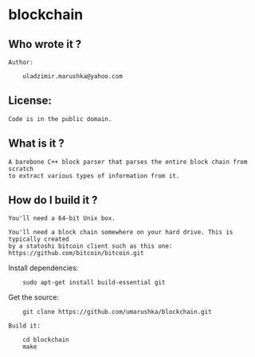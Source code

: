 blockchain
===========

Who wrote it ?
--------------

    Author:

        uladzimir.marushka@yahoo.com

License:
--------

    Code is in the public domain.

What is it ?
------------

    A barebone C++ block parser that parses the entire block chain from scratch
    to extract various types of information from it.

How do I build it ?
-------------------

    You'll need a 64-bit Unix box.

    You'll need a block chain somewhere on your hard drive. This is typically created
    by a statoshi bitcoin client such as this one: https://github.com/bitcoin/bitcoin.git

Install dependencies:

        sudo apt-get install build-essential git

Get the source:

        git clone https://github.com/umarushka/blockchain.git

    Build it:

        cd blockchain
        make        
